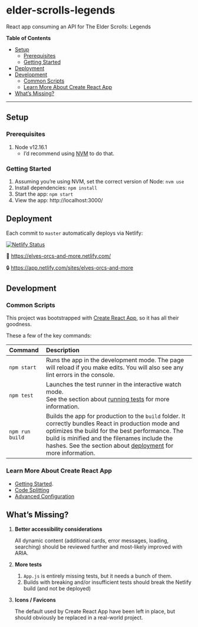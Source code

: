 # elder-scrolls-legends
React app consuming an API for The Elder Scrolls: Legends

**Table of Contents**

- [Setup](#setup)
  - [Prerequisites](#prerequisites)
  - [Getting Started](#getting-started)
- [Deployment](#deployment)
- [Development](#development)
   - [Common Scripts](#common-scripts)
   - [Learn More About Create React App](#learn-more-about-create-react-app)
- [What’s Missing?](#whats-missing)

---

## Setup

### Prerequisites

1. Node v12.16.1
   - I’d recommend using [NVM](https://github.com/nvm-sh/nvm) to do that.

### Getting Started

1. Assuming you’re using NVM, set the correct version of Node: `nvm use`
1. Install dependencies: `npm install`
1. Start the app: `npm start`
1. View the app: http://localhost:3000/

## Deployment

Each commit to `master` automatically deploys via Netlify:

[![Netlify Status](https://api.netlify.com/api/v1/badges/a7d05845-2359-42b7-8fa3-508ff74334a2/deploy-status)](https://app.netlify.com/sites/elves-orcs-and-more/deploys)

🔗 https://elves-orcs-and-more.netlify.com/

🔒 https://app.netlify.com/sites/elves-orcs-and-more

## Development

### Common Scripts

This project was bootstrapped with [Create React App](https://github.com/facebook/create-react-app), so it has all their goodness.

These a few of the key commands:

| Command | Description |
| :-- | :-- |
| `npm start` | Runs the app in the development mode. The page will reload if you make edits. You will also see any lint errors in the console. |
| `npm test`| Launches the test runner in the interactive watch mode.<br /> See the section about [running tests](https://facebook.github.io/create-react-app/docs/running-tests) for more information. |
| `npm run build` | Builds the app for production to the `build` folder. It correctly bundles React in production mode and optimizes the build for the best performance. The build is minified and the filenames include the hashes. See the section about [deployment](https://facebook.github.io/create-react-app/docs/deployment) for more information. |

### Learn More About Create React App

- [Getting Started](https://facebook.github.io/create-react-app/docs/getting-started).
- [Code Splitting](https://facebook.github.io/create-react-app/docs/code-splitting)
- [Advanced Configuration](https://facebook.github.io/create-react-app/docs/advanced-configuration)

## What’s Missing?

1. **Better accessibility considerations**

   All dynamic content (additional cards, error messages, loading, searching) should be reviewed further and most-likely improved with ARIA.

1. **More tests**

   1. `App.js` is entirely missing tests, but it needs a bunch of them.
   1. Builds with breaking and/or insufficient tests should break the Netlify build (and not be deployed)

1. **Icons / Favicons**

   The default used by Create React App have been left in place, but should obviously be replaced in a real-world project.
